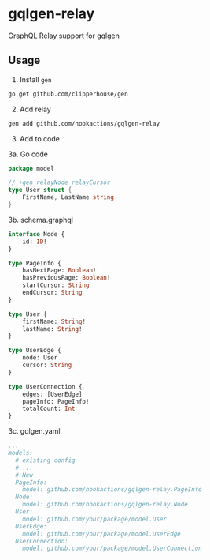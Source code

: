 # gqlgen-relay
GraphQL Relay support for gqlgen

## Usage
1. Install `gen`

```bash
go get github.com/clipperhouse/gen
```

2. Add relay
```bash
gen add github.com/hookactions/gqlgen-relay
```

3. Add to code

3a. Go code
```go
package model

// +gen relayNode relayCursor
type User struct {
	FirstName, LastName string
}
```

3b. schema.graphql

```graphql
interface Node {
    id: ID!
}

type PageInfo {
    hasNextPage: Boolean!
    hasPreviousPage: Boolean!
    startCursor: String
    endCursor: String
}

type User {
    firstName: String!
    lastName: String!
}

type UserEdge {
    node: User
    cursor: String
}

type UserConnection {
    edges: [UserEdge]
    pageInfo: PageInfo!
    totalCount: Int
}
```

3c. gqlgen.yaml

```yaml
...
models:
  # existing config
  # ...
  # New
  PageInfo:
    model: github.com/hookactions/gqlgen-relay.PageInfo
  Node:
    model: github.com/hookactions/gqlgen-relay.Node
  User:
    model: github.com/your/package/model.User
  UserEdge:
    model: github.com/your/package/model.UserEdge
  UserConnection:
    model: github.com/your/package/model.UserConnection
```
